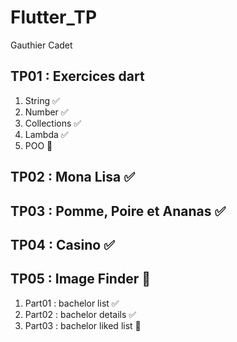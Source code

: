 # Flutter_TP

Gauthier Cadet

## TP01 : Exercices dart
1. String ✅
2. Number ✅
3. Collections ✅
4. Lambda ✅
5. POO 🔄️

## TP02 : Mona Lisa ✅

## TP03 : Pomme, Poire et Ananas ✅

## TP04 : Casino ✅

## TP05 : Image Finder 🔄️
1. Part01 : bachelor list ✅
2. Part02 : bachelor details ✅
3. Part03 : bachelor liked list 🔄️

